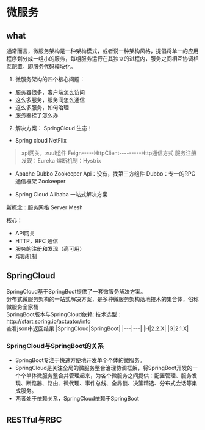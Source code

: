 # 微服务
## what
通常而言，微服务架构是一种架构模式，或者说一种架构风格，提倡将单一的应用程序划分成一组小的服务，每组服务运行在其独立的进程内，服务之间相互协调相互配置。即服务代码模块化。

1. 微服务架构的四个核心问题：
- 服务器很多，客户端怎么访问
- 这么多服务，服务间怎么通信
- 这么多服务，如何治理
- 服务器挂了怎么办

2. 解决方案： SpringCloud  生态！      
- Spring cloud NetFlix  
>api网关，zuul组件
>Feign-----HttpClient---------Http通信方式
>服务注册发现：Eureka
>熔断机制：Hystrix

- Apache Dubbo Zookeeper
Api：没有，找第三方组件
Dubbo：专一的RPC通信框架
Zookeeper

- Spring Cloud Alibaba 一站式解决方案


新概念：服务网格 Server Mesh

核心：
- API网关
- HTTP，RPC 通信
- 服务的注册和发现（高可用）
- 熔断机制

## SpringCloud
SpringCloud基于SpringBoot提供了一套微服务解决方案。  
分布式微服务架构的一站式解决方案，是多种微服务架构落地技术的集合体，俗称微服务全家桶  
SpringBoot版本与SpringCloud依赖:
技术选型：http://start.spring.io/actuator/info  
查看json串返回结果
|SpringCloud|SpringBoot|
|---|---|
|H|2.2.X|
|G|2.1.X|


### SpringCloud与SpringBoot的关系
- SpringBoot专注于快速方便地开发单个个体的微服务。
- SpringCloud是关注全局的微服务整合治理协调框架，将SpringBoot开发的一个个单体微服务整合并管理起来，为各个微服务之间提供：配置管理、服务发现、断路器、路由、微代理、事件总线、全局锁、决策精选、分布式会话等集成服务。
- 两者处于依赖关系，SpringCloud依赖于SpringBoot

## RESTful与RBC
